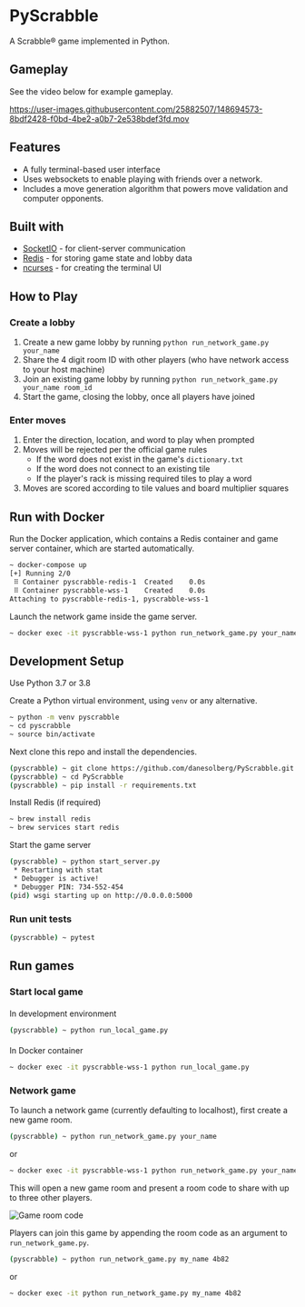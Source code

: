 # PyScrabble
A Scrabble® game implemented in Python.

## Gameplay
See the video below for example gameplay.

https://user-images.githubusercontent.com/25882507/148694573-8bdf2428-f0bd-4be2-a0b7-2e538bdef3fd.mov

## Features
- A fully terminal-based user interface
- Uses websockets to enable playing with friends over a network.
- Includes a move generation algorithm that powers move validation and computer opponents.

## Built with
- [SocketIO](https://socket.io) - for client-server communication
- [Redis](https://redis.io) - for storing game state and lobby data
- [ncurses](https://en.wikipedia.org/wiki/Ncurses) - for creating the terminal UI

## How to Play
### Create a lobby
1. Create a new game lobby by running `python run_network_game.py your_name`
2. Share the 4 digit room ID with other players (who have network access to your host machine)
3. Join an existing game lobby by running `python run_network_game.py your_name room_id`
4. Start the game, closing the lobby, once all players have joined

### Enter moves
1. Enter the direction, location, and word to play when prompted
2. Moves will be rejected per the official game rules
    - If the word does not exist in the game's `dictionary.txt`
    - If the word does not connect to an existing tile
    - If the player's rack is missing required tiles to play a word
3. Moves are scored according to tile values and board multiplier squares

## Run with Docker
Run the Docker application, which contains a Redis container and game server container, which are started automatically.
```sh
~ docker-compose up
[+] Running 2/0
 ⠿ Container pyscrabble-redis-1  Created    0.0s
 ⠿ Container pyscrabble-wss-1    Created    0.0s
Attaching to pyscrabble-redis-1, pyscrabble-wss-1
```

Launch the network game inside the game server.
```sh
~ docker exec -it pyscrabble-wss-1 python run_network_game.py your_name
```

## Development Setup
Use Python 3.7 or 3.8

Create a Python virtual environment, using `venv` or any alternative.
```sh
~ python -m venv pyscrabble
~ cd pyscrabble
~ source bin/activate
```

Next clone this repo and install the dependencies.
```sh
(pyscrabble) ~ git clone https://github.com/danesolberg/PyScrabble.git
(pyscrabble) ~ cd PyScrabble
(pyscrabble) ~ pip install -r requirements.txt
```

Install Redis (if required)
```sh
~ brew install redis
~ brew services start redis
```

Start the game server
```sh
(pyscrabble) ~ python start_server.py
 * Restarting with stat
 * Debugger is active!
 * Debugger PIN: 734-552-454
(pid) wsgi starting up on http://0.0.0.0:5000
```

### Run unit tests
```sh
(pyscrabble) ~ pytest
```

## Run games
### Start local game
####
In development environment
```sh
(pyscrabble) ~ python run_local_game.py
```
####
In Docker container
```sh
~ docker exec -it pyscrabble-wss-1 python run_local_game.py
```

### Network game
To launch a network game (currently defaulting to localhost), first create a new game room.
```sh
(pyscrabble) ~ python run_network_game.py your_name
```
or
```sh
~ docker exec -it pyscrabble-wss-1 python run_network_game.py your_name
```

This will open a new game room and present a room code to share with up to three other players.

![Game room code](https://user-images.githubusercontent.com/25882507/174459547-0aa6c003-4dd5-4df3-9763-e61d30f86424.png)

Players can join this game by appending the room code as an argument to `run_network_game.py`.
```sh
(pyscrabble) ~ python run_network_game.py my_name 4b82
```
or
```sh
~ docker exec -it python run_network_game.py my_name 4b82
```



